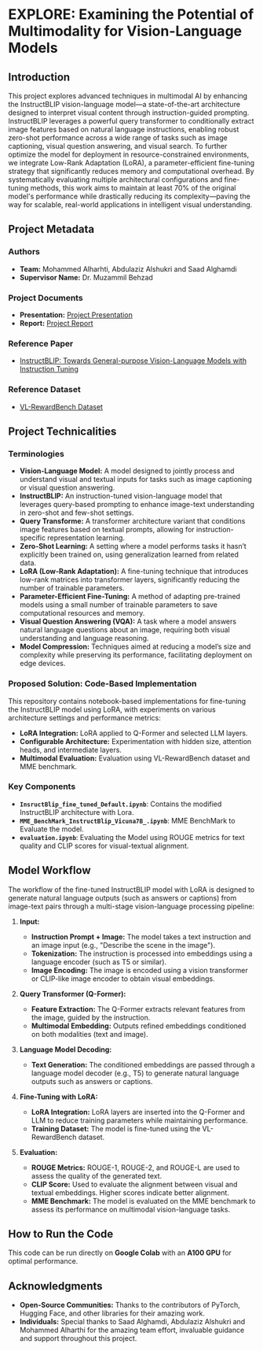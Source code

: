 # EXPLORE: Examining the Potential of Multimodality for Vision-Language Models


## Introduction
This project explores advanced techniques in multimodal AI by enhancing the InstructBLIP vision-language model—a state-of-the-art architecture designed to interpret visual content through instruction-guided prompting. InstructBLIP leverages a powerful query transformer to conditionally extract image features based on natural language instructions, enabling robust zero-shot performance across a wide range of tasks such as image captioning, visual question answering, and visual search. To further optimize the model for deployment in resource-constrained environments, we integrate Low-Rank Adaptation (LoRA), a parameter-efficient fine-tuning strategy that significantly reduces memory and computational overhead. By systematically evaluating multiple architectural configurations and fine-tuning methods, this work aims to maintain at least 70% of the original model's performance while drastically reducing its complexity—paving the way for scalable, real-world applications in intelligent visual understanding.

## Project Metadata
### Authors
- **Team:** Mohammed Alharhti, Abdulaziz Alshukri and Saad Alghamdi
- **Supervisor Name:** Dr. Muzammil Behzad

### Project Documents
- **Presentation:** [Project Presentation](/Explore_ICS504_242.pptx)
- **Report:** [Project Report](/EXPLORE_Report.pdf)

### Reference Paper
- [InstructBLIP: Towards General-purpose Vision-Language Models with Instruction Tuning](https://arxiv.org/abs/2305.06500)

### Reference Dataset
- [VL-RewardBench Dataset](https://huggingface.co/datasets/MMInstruction/VL-RewardBench)


## Project Technicalities

### Terminologies
- **Vision-Language Model:** A model designed to jointly process and understand visual and textual inputs for tasks such as image captioning or visual question answering.
- **InstructBLIP:** An instruction-tuned vision-language model that leverages query-based prompting to enhance image-text understanding in zero-shot and few-shot settings.
- **Query Transforme:** A transformer architecture variant that conditions image features based on textual prompts, allowing for instruction-specific representation learning.
- **Zero-Shot Learning:** A setting where a model performs tasks it hasn’t explicitly been trained on, using generalization learned from related data.
- **LoRA (Low-Rank Adaptation):** A fine-tuning technique that introduces low-rank matrices into transformer layers, significantly reducing the number of trainable parameters.
- **Parameter-Efficient Fine-Tuning:** A method of adapting pre-trained models using a small number of trainable parameters to save computational resources and memory.
- **Visual Question Answering (VQA):** A task where a model answers natural language questions about an image, requiring both visual understanding and language reasoning.
- **Model Compression:** Techniques aimed at reducing a model’s size and complexity while preserving its performance, facilitating deployment on edge devices.

### Proposed Solution: Code-Based Implementation
This repository contains notebook-based implementations for fine-tuning the InstructBLIP model using LoRA, with experiments on various architecture settings and performance metrics:

- **LoRA Integration:** LoRA applied to Q-Former and selected LLM layers.
- **Configurable Architecture:** Experimentation with hidden size, attention heads, and intermediate layers.
- **Multimodal Evaluation:** Evaluation using VL-RewardBench dataset and MME benchmark.

### Key Components
- **`InsructBlip_fine_tuned_Default.ipynb`**: Contains the modified InstructBLIP architecture with Lora.
- **`MME_BenchMark_InstructBlip_Vicuna7B_.ipynb`**: MME BenchMark to Evaluate the model.
- **`evaluation.ipynb`**: Evaluating the Model using ROUGE metrics for text quality and CLIP scores for visual-textual alignment.

## Model Workflow  
The workflow of the fine-tuned InstructBLIP model with LoRA is designed to generate natural language outputs (such as answers or captions) from image-text pairs through a multi-stage vision-language processing pipeline:

1. **Input:**
   - **Instruction Prompt + Image:** The model takes a text instruction and an image input (e.g., "Describe the scene in the image").
   - **Tokenization:** The instruction is processed into embeddings using a language encoder (such as T5 or similar).
   - **Image Encoding:** The image is encoded using a vision transformer or CLIP-like image encoder to obtain visual embeddings.

2. **Query Transformer (Q-Former):**
   - **Feature Extraction:** The Q-Former extracts relevant features from the image, guided by the instruction.
   - **Multimodal Embedding:** Outputs refined embeddings conditioned on both modalities (text and image).

3. **Language Model Decoding:**
   - **Text Generation:** The conditioned embeddings are passed through a language model decoder (e.g., T5) to generate natural language outputs such as answers or captions.

4. **Fine-Tuning with LoRA:**
   - **LoRA Integration:** LoRA layers are inserted into the Q-Former and LLM to reduce training parameters while maintaining performance.
   - **Training Dataset:** The model is fine-tuned using the VL-RewardBench dataset.

5. **Evaluation:**
   - **ROUGE Metrics:** ROUGE-1, ROUGE-2, and ROUGE-L are used to assess the quality of the generated text.
   - **CLIP Score:** Used to evaluate the alignment between visual and textual embeddings. Higher scores indicate better alignment.
   - **MME Benchmark:** The model is evaluated on the MME benchmark to assess its performance on multimodal vision-language tasks.

## How to Run the Code

This code can be run directly on **Google Colab** with an **A100 GPU** for optimal performance.

## Acknowledgments
- **Open-Source Communities:** Thanks to the contributors of PyTorch, Hugging Face, and other libraries for their amazing work.
- **Individuals:** Special thanks to Saad Alghamdi, Abdulaziz Alshukri and Mohammed Alharthi for the amazing team effort, invaluable guidance and support throughout this project.
